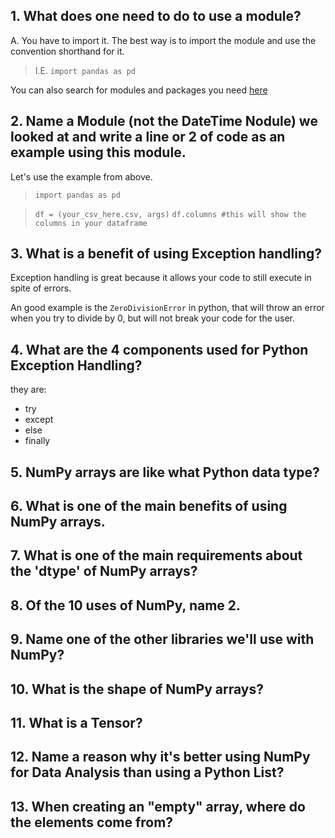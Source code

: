 ## **1.** What does one need to do to use a module?
A. You have to import it. The best way is to import the module and use the convention shorthand for it. 

> I.E. `import pandas as pd` 

You can also search for modules and packages you need [here](https://pypi.org/)

## **2.** Name a Module (not the DateTime Nodule) we looked at and write a line or 2 of code as an example using this module.
Let's use the example from above.

> `import pandas as pd`

>`df = (your_csv_here.csv, args)`
>`df.columns #this will show the columns in your dataframe`

## **3.** What is a benefit of using Exception handling?
Exception handling is great because it allows your code to still execute in spite of errors. 

An good example is the `ZeroDivisionError` in python, that will throw an error when you try to divide by 0, but will not break your code for the user.

## **4.** What are the 4 components used for Python Exception Handling?
they are: 
- try 
- except
- else 
- finally

## **5.** NumPy arrays are like what Python data type?
## **6.** What is one of the main benefits of using NumPy arrays.
## **7.** What is one of the main requirements about the 'dtype' of NumPy arrays?
## **8.** Of the 10 uses of NumPy, name 2.
## **9.** Name one of the other libraries we'll use with NumPy?
## **10.** What is the shape of NumPy arrays?
## **11.** What is a Tensor?
## **12.** Name a reason why it's better using NumPy for Data Analysis than using a Python List?
## **13.** When creating an "empty" array, where do the elements come from?